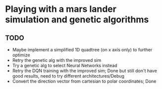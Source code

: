 # Playing with a mars lander simulation and genetic algorithms

## TODO

- Maybe implement a simplified 1D quadtree (on x axis only) to further optimize
- Retry the genetic alg with the improved sim
- Try a genetic alg to select Neural Networks instead
- Retry the DQN training with the improved sim; Done but still don't have good results, need to try different architectures/Debug
- Convert the direction vector from cartesian to polar coordinates; Done
